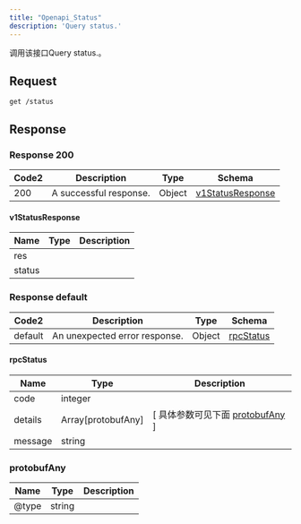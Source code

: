 ```yaml
---
title: "Openapi_Status"
description: 'Query status.'
---
```



调用该接口Query status.。

## Request

```
get /status
```

## Response

### Response  200

| Code2 | Description | Type | Schema |
| ---- | ----------- | ------ | ------ |
| 200 | A successful response. | Object | [v1StatusResponse](#v1StatusResponse) |

#### v1StatusResponse

| Name | Type | Description | 
| ---- | ---- | ----------- |     
| res |  |  |      
| status |  |  |   

### Response  default

| Code2 | Description | Type | Schema |
| ---- | ----------- | ------ | ------ |
| default | An unexpected error response. | Object | [rpcStatus](#rpcStatus) |

#### rpcStatus

| Name | Type | Description | 
| ---- | ---- | ----------- |     
| code | integer |  |          
| details | Array[protobufAny] |  [ 具体参数可见下面 [protobufAny](#protobufAny) ] |       
| message | string |  |   

### protobufAny

| Name | Type | Description | 
| ---- | ---- | ----------- |     
| @type | string |  |   


  
     
 
 


          
     
   
     
 
 


 


